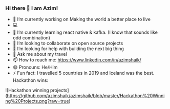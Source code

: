 ### Hi there 👋 I am Azim!

<!--
**azimshaik/azimshaik** is a ✨ _special_ ✨ repository because its `README.md` (this file) appears on your GitHub profile.

Here are some ideas to get you started:
-->
- 🔭 I’m currently working on Making the world a better place to live
- :computer:
- 🌱 I’m currently learning react native & kafka. (I know that sounds like odd combination)
- 👯 I’m looking to collaborate on open source projects
- 🤔 I’m looking for help with building the next big thing
- 💬 Ask me about my travel
- 📫 How to reach me: https://www.linkedin.com/in/azimshaik/
- 😄 Pronouns: He/Him
- ⚡ Fun fact: I travelled 5 countries in 2019 and Iceland was the best.
Hackathon wins:

![Hackathon winning projects]
(https://github.com/azimshaik/azimshaik/blob/master/Hackathon%20Winning%20Projects.png?raw=true)


